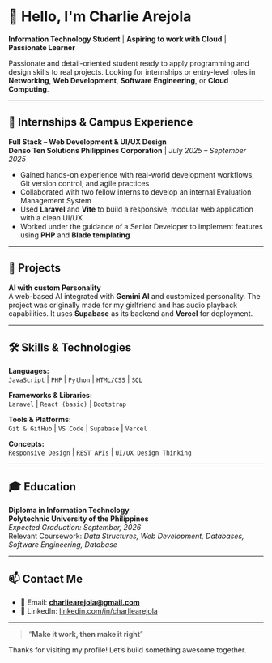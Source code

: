 # 👋 Hello, I'm **Charlie Arejola**

**Information Technology Student** | **Aspiring to work with Cloud** | **Passionate Learner**

Passionate and detail-oriented student ready to apply programming and design skills to real projects. Looking for internships or entry-level roles in **Networking**, **Web Development**, **Software Engineering**, or **Cloud Computing**.

---

## 💼 Internships & Campus Experience

**Full Stack – Web Development & UI/UX Design**  
**Denso Ten Solutions Philippines Corporation** | *July 2025 – September 2025*  
- Gained hands-on experience with real-world development workflows, Git version control, and agile practices  
- Collaborated with two fellow interns to develop an internal Evaluation Management System  
- Used **Laravel** and **Vite** to build a responsive, modular web application with a clean UI/UX  
- Worked under the guidance of a Senior Developer to implement features using **PHP** and **Blade templating**

---

## 📂 Projects

**AI with custom Personality**  
A web-based AI integrated with **Gemini AI** and customized personality. The project was originally made for my girlfriend and has audio playback capabilities. It uses **Supabase** as its backend and **Vercel** for deployment.

---

## 🛠️ Skills & Technologies

**Languages:**  
`JavaScript` | `PHP` | `Python` | `HTML/CSS` | `SQL`

**Frameworks & Libraries:**  
`Laravel` | `React (basic)` | `Bootstrap`

**Tools & Platforms:**  
`Git & GitHub` | `VS Code` | `Supabase` | `Vercel`

**Concepts:**  
`Responsive Design` | `REST APIs` | `UI/UX Design Thinking`

---

## 🎓 Education

**Diploma in Information Technology**  
**Polytechnic University of the Philippines**  
*Expected Graduation: September, 2026*  
Relevant Coursework: *Data Structures, Web Development, Databases, Software Engineering, Database*

---

## 📫 Contact Me

- 📧 Email: **charliearejola@gmail.com**  
- 🔗 LinkedIn: [linkedin.com/in/charliearejola](https://www.linkedin.com/in/charliearejola)

---

> “**Make it work, then make it right**”

Thanks for visiting my profile! Let’s build something awesome together.
